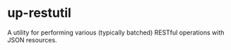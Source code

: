 # up-restutil

A utility for performing various (typically batched) RESTful operations with JSON resources.

